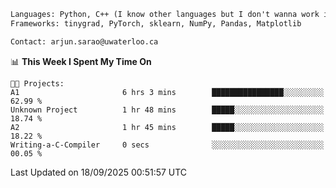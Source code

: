 ```txt
Languages: Python, C++ (I know other languages but I don't wanna work in em)
Frameworks: tinygrad, PyTorch, sklearn, NumPy, Pandas, Matplotlib

Contact: arjun.sarao@uwaterloo.ca
```

<!--START_SECTION:waka-->
📊 **This Week I Spent My Time On** 

```text
🐱‍💻 Projects: 
A1                       6 hrs 3 mins        ████████████████░░░░░░░░░   62.99 % 
Unknown Project          1 hr 48 mins        █████░░░░░░░░░░░░░░░░░░░░   18.74 % 
A2                       1 hr 45 mins        █████░░░░░░░░░░░░░░░░░░░░   18.22 % 
Writing-a-C-Compiler     0 secs              ░░░░░░░░░░░░░░░░░░░░░░░░░   00.05 % 
```


 Last Updated on 18/09/2025 00:51:57 UTC
<!--END_SECTION:waka-->
